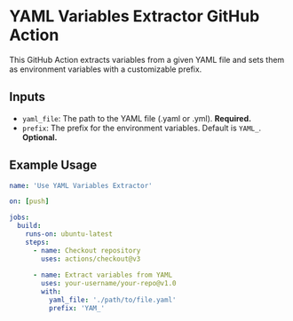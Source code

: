 # YAML Variables Extractor GitHub Action

This GitHub Action extracts variables from a given YAML file and sets them as environment variables with a customizable prefix.

## Inputs

- `yaml_file`: The path to the YAML file (.yaml or .yml). **Required.**
- `prefix`: The prefix for the environment variables. Default is `YAML_`. **Optional.**

## Example Usage

```yaml
name: 'Use YAML Variables Extractor'

on: [push]

jobs:
  build:
    runs-on: ubuntu-latest
    steps:
      - name: Checkout repository
        uses: actions/checkout@v3
      
      - name: Extract variables from YAML
        uses: your-username/your-repo@v1.0
        with:
          yaml_file: './path/to/file.yaml'
          prefix: 'YAM_'